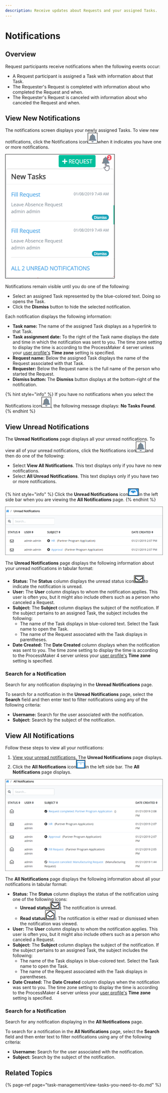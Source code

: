 ```yaml
---
description: Receive updates about Requests and your assigned Tasks.
---
```


# Notifications

## Overview

Request participants receive notifications when the following events occur:

* A Request participant is assigned a Task with information about that Task.
* The Requester's Request is completed with information about who completed the Request and when.
* The Requester's Request is canceled with information about who canceled the Request and when.

## View New Notifications

The notifications screen displays your newly assigned Tasks. To view new notifications, click the Notifications icon![](../.gitbook/assets/notification-icon-notifications.png)when it indicates you have one or more notifications.

![View notifications by selecting the Notifications icon](../.gitbook/assets/notifications-drop-down.png)

Notifications remain visible until you do one of the following:

* Select an assigned Task represented by the blue-colored text. Doing so opens the Task.
* Click the **Dismiss** button to hide the selected notification.

Each notification displays the following information:

* **Task name:** The name of the assigned Task displays as a hyperlink to that Task.
* **Task assignment date:** To the right of the Task name displays the date and time in which the notification was sent to you. The time zone setting to display the time is according to the ProcessMaker 4 server unless your [user profile's](profile-settings.md#change-your-profile-settings) **Time zone** setting is specified.
* **Request name:** Below the assigned Task displays the name of the Request associated with that Task.
* **Requester:** Below the Request name is the full name of the person who started the Request.
* **Dismiss button:** The **Dismiss** button displays at the bottom-right of the notification.

{% hint style="info" %}
If you have no notifications when you select the Notifications icon![](../.gitbook/assets/notification-icon-notifications.png), the following message displays: **No Tasks Found**.
{% endhint %}

## View Unread Notifications

The **Unread Notifications** page displays all your unread notifications. To view all of your unread notifications, click the Notifications icon![](../.gitbook/assets/notification-icon-notifications.png)and then do one of the following:

* Select **View All Notifications**. This text displays only if you have no new notifications.
* Select **All Unread Notifications**. This text displays only if you have two or more notifications.

{% hint style="info" %}
Click the **Unread Notifications** icon![](../.gitbook/assets/unread-notifications-icon-notifications.png)in the left side bar when you are viewing the **All Notifications** page.
{% endhint %}

![&quot;Unread Notifications&quot; page displays your unread notifications](../.gitbook/assets/all-notifications-page.png)

The **Unread Notifications** page displays the following information about your unread notifications in tabular format:

* **Status:** The **Status** column displays the unread status icon![](../.gitbook/assets/unread-notification-icon-notifications.png)to indicate the notification is unread.
* **User:** The **User** column displays to whom the notification applies. This user is often you, but it might also include others such as a person who canceled a Request.
* **Subject:** The **Subject** column displays the subject of the notification. If the subject pertains to an assigned Task, the subject includes the following:
  * The name of the Task displays in blue-colored text. Select the Task name to open the Task.
  * The name of the Request associated with the Task displays in parentheses.
* **Date Created:** The **Date Created** column displays when the notification was sent to you. The time zone setting to display the time is according to the ProcessMaker 4 server unless your [user profile's](profile-settings.md#change-your-profile-settings) **Time zone** setting is specified.

### Search for a Notification

Search for any notification displaying in the **Unread Notifications** page.

To search for a notification in the **Unread Notifications** page, select the **Search** field and then enter text to filter notifications using any of the following criteria:

* **Username:** Search for the user associated with the notification.
* **Subject:** Search by the subject of the notification.

## View All Notifications

Follow these steps to view all your notifications:

1. [View your unread notifications.](notifications.md#view-unread-notifications) The **Unread Notifications** page displays.
2. Click the **All Notifications** icon![](../.gitbook/assets/archived-processes-icon-processes.png)in the left side bar. The **All Notifications** page displays.

![&quot;All Notifications&quot; page displays your read and unread notifications](../.gitbook/assets/all-notifications-page-notifications.png)

The **All Notifications** page displays the following information about all your notifications in tabular format:

* **Status:** The **Status** column displays the status of the notification using one of the following icons:
  * **Unread status**![](../.gitbook/assets/unread-notification-icon-notifications.png)**:** The notification is unread.
  * **Read status**![](../.gitbook/assets/read-notification-icon-notifications.png)**:** The notification is either read or dismissed when the notification was viewed.
* **User:** The **User** column displays to whom the notification applies. This user is often you, but it might also include others such as a person who canceled a Request.
* **Subject:** The **Subject** column displays the subject of the notification. If the subject pertains to an assigned Task, the subject includes the following:
  * The name of the Task displays in blue-colored text. Select the Task name to open the Task.
  * The name of the Request associated with the Task displays in parentheses.
* **Date Created:** The **Date Created** column displays when the notification was sent to you. The time zone setting to display the time is according to the ProcessMaker 4 server unless your [user profile's](profile-settings.md#change-your-profile-settings) **Time zone** setting is specified.

### Search for a Notification

Search for any notification displaying in the **All Notifications** page.

To search for a notification in the **All Notifications** page, select the **Search** field and then enter text to filter notifications using any of the following criteria:

* **Username:** Search for the user associated with the notification.
* **Subject:** Search by the subject of the notification.

## Related Topics

{% page-ref page="task-management/view-tasks-you-need-to-do.md" %}

